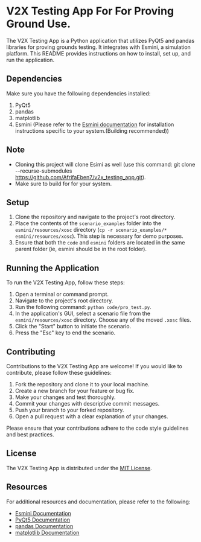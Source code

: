# V2X Testing App For For Proving Ground Use.

The V2X Testing App is a Python application that utilizes PyQt5 and pandas libraries for proving grounds testing. It integrates with Esmini, a simulation platform. This README provides instructions on how to install, set up, and run the application.

## Dependencies

Make sure you have the following dependencies installed:

1. PyQt5
1. pandas
1. matplotlib
1. Esmini (Please refer to the [Esmini documentation](https://esmini.github.io) for installation instructions specific to your system.(Building recommended))

## Note
  - Cloning this project will clone Esimi as well (use this command: git clone --recurse-submodules https://github.com/AfrifaEben7/v2x_testing_app.git).
  - Make sure to build for for your system.
  
## Setup

1. Clone the repository and navigate to the project's root directory.
1. Place the contents of the `scenario_examples` folder into the `esmini/resources/xosc` directory (`cp -r scenario_examples/* esmini/resources/xosc`). This step is necessary for demo purposes.
1. Ensure that both the `code` and `esmini` folders are located in the same parent folder (ie, esmini should be in the root folder).

## Running the Application

To run the V2X Testing App, follow these steps:

1. Open a terminal or command prompt.
1. Navigate to the project's root directory.
1. Run the following command: `python code/pro_test.py`.
1. In the application's GUI, select a scenario file from the `esmini/resources/xosc` directory. Choose any of the moved `.xosc` files.
1. Click the "Start" button to initiate the scenario.
1. Press the "Esc" key to end the scenario.

## Contributing

Contributions to the V2X Testing App are welcome! If you would like to contribute, please follow these guidelines:

1. Fork the repository and clone it to your local machine.
2. Create a new branch for your feature or bug fix.
3. Make your changes and test thoroughly.
4. Commit your changes with descriptive commit messages.
5. Push your branch to your forked repository.
6. Open a pull request with a clear explanation of your changes.

Please ensure that your contributions adhere to the code style guidelines and best practices.

## License

The V2X Testing App is distributed under the [MIT License](LICENSE).

## Resources

For additional resources and documentation, please refer to the following:

- [Esmini Documentation](https://esmini.github.io)
- [PyQt5 Documentation](https://www.riverbankcomputing.com/static/Docs/PyQt5/)
- [pandas Documentation](https://pandas.pydata.org/docs/) 
- [matplotlib Documentation](https://matplotlib.org/)

